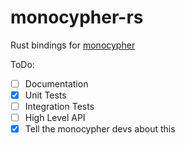 # monocypher-rs

Rust bindings for [monocypher](https://monocypher.org/)

ToDo:

- [ ] Documentation
- [x] Unit Tests
- [ ] Integration Tests
- [ ] High Level API
- [x] Tell the monocypher devs about this

